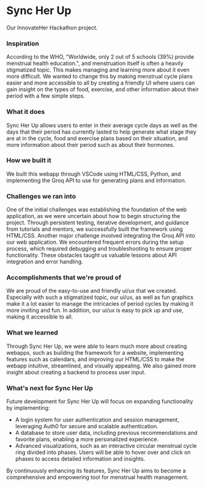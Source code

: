# Sync Her Up
Our InnovateHer Hackathon project.

### Inspiration
According to the WHO, "Worldwide, only 2 out of 5 schools (39%) provide menstrual health education.", and menstruation itself is often a heavily stigmatized topic. This makes managing and learning more about it even more difficult. We wanted to change this by making menstrual cycle plans easier and more accessible to all by creating a friendly UI where users can gain insight on the types of food, exercise, and other information about their period with a few simple steps.

### What it does
Sync Her Up allows users to enter in their average cycle days as well as the days that their period has currently lasted to help generate what stage they are at in the cycle, food and exercise plans based on their situation, and more information about their period such as about their hormones.

### How we built it
We built this webapp through VSCode using HTML/CSS, Python, and implementing the Groq API to use for generating plans and information.

### Challenges we ran into
One of the initial challenges was establishing the foundation of the web application, as we were uncertain about how to begin structuring the project. Through persistent testing, iterative development, and guidance from tutorials and mentors, we successfully built the framework using HTML/CSS. Another major challenge involved integrating the Groq API into our web application. We encountered frequent errors during the setup process, which required debugging and troubleshooting to ensure proper functionality. These obstacles taught us valuable lessons about API integration and error handling.

### Accomplishments that we're proud of
We are proud of the easy-to-use and friendly ui/ux that we created. Especially with such a stigmatized topic, our ui/ux, as well as fun graphics make it a lot easier to manage the intricacies of period cycles by making it more inviting and fun. In addition, our ui/ux is easy to pick up and use, making it accessible to all.

### What we learned
Through Sync Her Up, we were able to learn much more about creating webapps, such as building the framework for a website, implementing features such as calendars, and improving our HTML/CSS to make the webapp intuitive, streamlined, and visually appealing. We also gained more insight about creating a backend to process user input.

### What's next for Sync Her Up
Future development for Sync Her Up will focus on expanding functionality by implementing: 
- A login system for user authentication and session management, leveraging Auth0 for secure and scalable authentication.
- A database to store user data, including previous recommendations and favorite plans, enabling a more personalized experience.
- Advanced visualizations, such as an interactive circular menstrual cycle ring divided into phases. Users will be able to hover over and click on phases to access detailed information and insights.

By continuously enhancing its features, Sync Her Up aims to become a comprehensive and empowering tool for menstrual health management.
